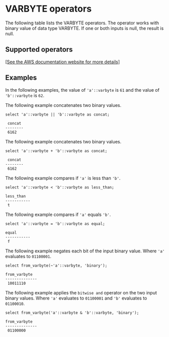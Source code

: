 # VARBYTE operators<a name="r_VARBYTE_OPERATORS"></a>

 The following table lists the VARBYTE operators\. The operator works with binary value of data type VARBYTE\. If one or both inputs is null, the result is null\.

## Supported operators<a name="r_VARBYTE_OPERATORS-supported-operators"></a>

[\[See the AWS documentation website for more details\]](http://docs.aws.amazon.com/redshift/latest/dg/r_VARBYTE_OPERATORS.html)

## Examples<a name="r_VARBYTE_OPERATORS-examples"></a>

In the following examples, the value of `'a'::varbyte` is `61` and the value of `'b'::varbyte` is `62`\.

The following example concatenates two binary values\.

```
select 'a'::varbyte || 'b'::varbyte as concat;
               
 concat
--------
 6162
```

The following example concatenates two binary values\.

```
select 'a'::varbyte + 'b'::varbyte as concat;
               
 concat
--------
 6162
```

The following example compares if `'a'` is less than `'b'`\.

```
select 'a'::varbyte < 'b'::varbyte as less_than;
               
less_than
-----------
 t
```

The following example compares if `'a'` equals `'b'`\.

```
select 'a'::varbyte = 'b'::varbyte as equal;
               
equal
-----------
 f
```

The following example negates each bit of the input binary value\. Where `'a'` evaluates to `01100001`\.

```
select from_varbyte(~'a'::varbyte, 'binary');
               
from_varbyte
--------------
 10011110
```

The following example applies the `bitwise and` operator on the two input binary values\. Where `'a'` evaluates to `01100001` and `'b'` evaluates to `01100010`\.

```
select from_varbyte('a'::varbyte & 'b'::varbyte, 'binary');
               
from_varbyte
--------------
 01100000
```